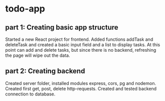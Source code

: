 # todo-app

## part 1: Creating basic app structure

Started a new React project for frontend. Added functions addTask and deleteTask and created a basic input field and a list to display tasks. At this point can add and delete tasks, but since there is no backend, refreshing the page will wipe out the data.

## part 2: Creating backend

Created server folder, installed modules express, cors, pg and nodemon. Created first get, post, delete http-requests. Created and tested backend connection to database.